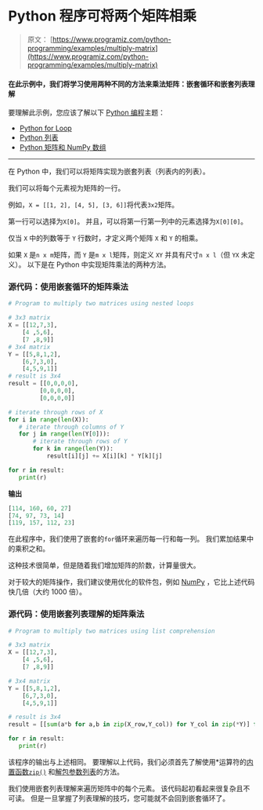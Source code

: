 # Python 程序可将两个矩阵相乘

> 原文： [https://www.programiz.com/python-programming/examples/multiply-matrix](https://www.programiz.com/python-programming/examples/multiply-matrix)

#### 在此示例中，我们将学习使用两种不同的方法来乘法矩阵：嵌套循环和嵌套列表理解

要理解此示例，您应该了解以下 [Python 编程](/python-programming "Python tutorial")主题：

*   [Python for Loop](/python-programming/for-loop)
*   [Python 列表](/python-programming/list)
*   [Python 矩阵和 NumPy 数组](/python-programming/matrix)

* * *

在 Python 中，我们可以将矩阵实现为嵌套列表（列表内的列表）。

我们可以将每个元素视为矩阵的一行。

例如，`X = [[1, 2], [4, 5], [3, 6]]`将代表`3x2`矩阵。

第一行可以选择为`X[0]`。 并且，可以将第一行第一列中的元素选择为`X[0][0]`。

仅当 `X` 中的列数等于 `Y` 行数时，才定义两个矩阵 `X` 和 `Y` 的相乘。

如果 `X` 是`n x m`矩阵，而 `Y` 是`m x l`矩阵，则定义 `XY` 并具有尺寸`n x l`（但 `YX` 未定义）。 以下是在 Python 中实现矩阵乘法的两种方法。

### 源代码：使用嵌套循环的矩阵乘法

```py
# Program to multiply two matrices using nested loops

# 3x3 matrix
X = [[12,7,3],
    [4 ,5,6],
    [7 ,8,9]]
# 3x4 matrix
Y = [[5,8,1,2],
    [6,7,3,0],
    [4,5,9,1]]
# result is 3x4
result = [[0,0,0,0],
         [0,0,0,0],
         [0,0,0,0]]

# iterate through rows of X
for i in range(len(X)):
   # iterate through columns of Y
   for j in range(len(Y[0])):
       # iterate through rows of Y
       for k in range(len(Y)):
           result[i][j] += X[i][k] * Y[k][j]

for r in result:
   print(r) 
```

**输出**

```py
[114, 160, 60, 27]
[74, 97, 73, 14]
[119, 157, 112, 23]

```

在此程序中，我们使用了嵌套的`for`循环来遍历每一行和每一列。 我们累加结果中的乘积之和。

这种技术很简单，但是随着我们增加矩阵的阶数，计算量很大。

对于较大的矩阵操作，我们建议使用优化的软件包，例如 [NumPy](http://www.numpy.org/ "NumPy Official Website") ，它比上述代码快几倍（大约 1000 倍）。

### 源代码：使用嵌套列表理解的矩阵乘法

```py
# Program to multiply two matrices using list comprehension

# 3x3 matrix
X = [[12,7,3],
    [4 ,5,6],
    [7 ,8,9]]

# 3x4 matrix
Y = [[5,8,1,2],
    [6,7,3,0],
    [4,5,9,1]]

# result is 3x4
result = [[sum(a*b for a,b in zip(X_row,Y_col)) for Y_col in zip(*Y)] for X_row in X]

for r in result:
   print(r) 
```

该程序的输出与上述相同。 要理解以上代码，我们必须首先了解使用*运算符的[内置函数`zip()`](http://docs.python.org/3/library/functions.html?highlight=zip#zip "built-in function zip") 和[解包参数列表](http://docs.python.org/3/tutorial/controlflow.html#unpacking-argument-lists "unpacking argument list")的方法。

我们使用嵌套列表理解来遍历矩阵中的每个元素。 该代码起初看起来很复杂且不可读。 但是一旦掌握了列表理解的技巧，您可能就不会回到嵌套循环了。